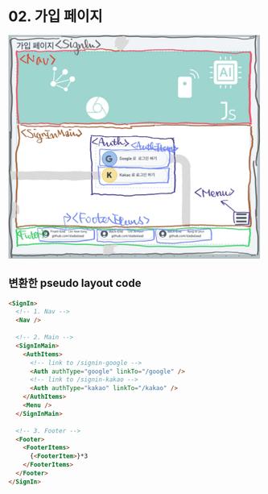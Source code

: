 # 02. 가입 페이지

<img src="../draft/02.signin-page.jpg" alt="02.signin-page" width="500" />

## 변환한 pseudo layout code

```HTML
<SignIn>
  <!-- 1. Nav -->
  <Nav />

  <!-- 2. Main -->
  <SignInMain>
    <AuthItems>
      <!-- link to /signin-google -->
      <Auth authType="google" linkTo="/google" /> 
      <!-- link to /signin-kakao -->
      <Auth authType="kakao" linkTo="/kakao" />
    </AuthItems>
    <Menu />
  </SignInMain>

  <!-- 3. Footer -->
  <Footer>
    <FooterItems>
      {<FooterItem>}*3
    </FooterItems>
  </Footer>
</SignIn>
```
